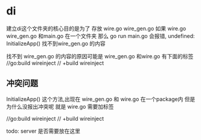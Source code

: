 # di

建立di这个文件夹的核心目的是为了
存放 
wire.go wire_gen.go
如果 wire.go wire_gen.go 和main.go 在一个文件夹
那么 go run main.go 会报错, undefined: InitializeApp()
找不到wire_gen.go 的内容

找不到 wire_gen.go 的内容的原因可能是
wire_gen.go 和wire.go 有下面的标签
//go:build wireinject
// +build wireinject


## 冲突问题
InitializeApp() 这个方法,出现在
wire_gen.go 和 wire.go 在一个package内
但是为什么没报出冲突呢
就是 wire.go
需要加标签

//go:build wireinject
// +build wireinject



todo: server 是否需要放在这里